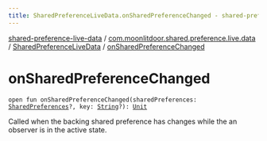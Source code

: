 ```yaml
---
title: SharedPreferenceLiveData.onSharedPreferenceChanged - shared-preference-live-data
---
```


[shared-preference-live-data](../../index.html) / [com.moonlitdoor.shared.preference.live.data](../index.html) / [SharedPreferenceLiveData](index.html) / [onSharedPreferenceChanged](./on-shared-preference-changed.html)

# onSharedPreferenceChanged

`open fun onSharedPreferenceChanged(sharedPreferences: `[`SharedPreferences`](https://developer.android.com/reference/android/content/SharedPreferences.html)`?, key: `[`String`](https://kotlinlang.org/api/latest/jvm/stdlib/kotlin/-string/index.html)`?): `[`Unit`](https://kotlinlang.org/api/latest/jvm/stdlib/kotlin/-unit/index.html)

Called when the backing shared preference has changes while the an observer is in the active state.


